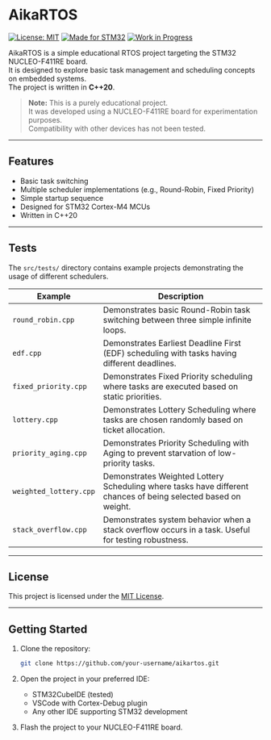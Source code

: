 # AikaRTOS

[![License: MIT](https://img.shields.io/badge/License-MIT-yellow.svg)](LICENSE)
[![Made for STM32](https://img.shields.io/badge/Platform-STM32-blue.svg)](#)
[![Work in Progress](https://img.shields.io/badge/Status-Work%20in%20Progress-orange)](#)

AikaRTOS is a simple educational RTOS project targeting the STM32 NUCLEO-F411RE board.  
It is designed to explore basic task management and scheduling concepts on embedded systems.  
The project is written in **C++20**.

> **Note:** This is a purely educational project.  
> It was developed using a NUCLEO-F411RE board for experimentation purposes.  
> Compatibility with other devices has not been tested.

---

## Features

- Basic task switching
- Multiple scheduler implementations (e.g., Round-Robin, Fixed Priority)
- Simple startup sequence
- Designed for STM32 Cortex-M4 MCUs
- Written in C++20

---

## Tests

The `src/tests/` directory contains example projects demonstrating the usage of different schedulers.

| Example                  | Description                                                                 |
|--------------------------|-----------------------------------------------------------------------------|
| `round_robin.cpp`        | Demonstrates basic Round-Robin task switching between three simple infinite loops. |
| `edf.cpp`                | Demonstrates Earliest Deadline First (EDF) scheduling with tasks having different deadlines. |
| `fixed_priority.cpp`     | Demonstrates Fixed Priority scheduling where tasks are executed based on static priorities. |
| `lottery.cpp`            | Demonstrates Lottery Scheduling where tasks are chosen randomly based on ticket allocation. |
| `priority_aging.cpp`     | Demonstrates Priority Scheduling with Aging to prevent starvation of low-priority tasks. |
| `weighted_lottery.cpp`   | Demonstrates Weighted Lottery Scheduling where tasks have different chances of being selected based on weight. |
| `stack_overflow.cpp`     | Demonstrates system behavior when a stack overflow occurs in a task. Useful for testing robustness. |


---

## License

This project is licensed under the [MIT License](LICENSE).

---

## Getting Started

1. Clone the repository:

   ```bash
   git clone https://github.com/your-username/aikartos.git
   ```

2. Open the project in your preferred IDE:

   * STM32CubeIDE (tested)
   * VSCode with Cortex-Debug plugin
   * Any other IDE supporting STM32 development

3. Flash the project to your NUCLEO-F411RE board.


